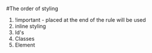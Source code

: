 #The order of styling

1. !important - placed at the end of the rule will be used
2. inline styling
3. Id's
4. Classes
5. Element